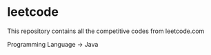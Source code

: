 # leetcode
This repository contains all the competitive codes from leetcode.com 

Programming Language -> Java
